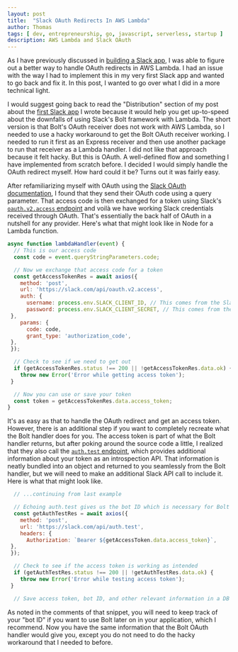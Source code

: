```yaml
---
layout: post
title:  "Slack OAuth Redirects In AWS Lambda"
author: Thomas
tags: [ dev, entrepreneurship, go, javascript, serverless, startup ]
description: AWS Lambda and Slack OAuth
---
```


As I have previously discussed in [building a Slack app](/blog/building-a-slack-app), I was able to figure out a better way to handle OAuth redirects in AWS Lambda. I had an issue with the way I had to implement this in my very first Slack app and wanted to go back and fix it. In this post, I wanted to go over what I did in a more technical light.

I would suggest going back to read the "Distribution" section of my post about the [first Slack app](https://thomasstep.com/blog/building-a-slack-app#distribution) I wrote because it would help you get up-to-speed about the downfalls of using Slack's Bolt framework with Lambda. The short version is that Bolt's OAuth receiver does not work with AWS Lambda, so I needed to use a hacky workaround to get the Bolt OAuth receiver working. I needed to run it first as an Express receiver and then use another package to run that receiver as a Lambda handler. I did not like that approach because it felt hacky. But this is OAuth. A well-defined flow and something I have implemented from scratch before. I decided I would simply handle the OAuth redirect myself. How hard could it be? Turns out it was fairly easy.

After refamiliarizing myself with OAuth using the [Slack OAuth documentation](https://api.slack.com/authentication/oauth-v2), I found that they send their OAuth code using a query parameter. That access code is then exchanged for a token using Slack's [`oauth.v2.access` endpoint](https://api.slack.com/methods/oauth.v2.access) and voilà we have working Slack credentials received through OAuth. That's essentially the back half of OAuth in a nutshell for any provider. Here's what that might look like in Node for a Lambda function.

```javascript
async function lambdaHandler(event) {
  // This is our access code
  const code = event.queryStringParameters.code;

  // Now we exchange that access code for a token
  const getAccessTokenRes = await axios({
    method: 'post',
    url: 'https://slack.com/api/oauth.v2.access',
    auth: {
      username: process.env.SLACK_CLIENT_ID, // This comes from the Slack console
      password: process.env.SLACK_CLIENT_SECRET, // This comes from the Slack console
 },
    params: {
      code: code,
      grant_type: 'authorization_code',
 },
 });

  // Check to see if we need to get out
  if (getAccessTokenRes.status !== 200 || !getAccessTokenRes.data.ok) {
    throw new Error('Error while getting access token');
 }

  // Now you can use or save your token
  const token = getAccessTokenRes.data.access_token;
}
```

It's as easy as that to handle the OAuth redirect and get an access token. However, there is an additional step if you want to completely recreate what the Bolt handler does for you. The access token is part of what the Bolt handler returns, but after poking around the source code a little, I realized that they also call the [`auth.test` endpoint](https://api.slack.com/methods/auth.test), which provides additional information about your token as an introspection API. That information is neatly bundled into an object and returned to you seamlessly from the Bolt handler, but we will need to make an additional Slack API call to include it. Here is what that might look like.

```javascript
  // ...continuing from last example

  // Echoing auth.test gives us the bot ID which is necessary for Bolt
  const getAuthTestRes = await axios({
    method: 'post',
    url: 'https://slack.com/api/auth.test',
    headers: {
      Authorization: `Bearer ${getAccessToken.data.access_token}`,
 },
 });

  // Check to see if the access token is working as intended
  if (getAuthTestRes.status !== 200 || !getAuthTestRes.data.ok) {
    throw new Error('Error while testing access token');
 }

  // Save access token, bot ID, and other relevant information in a DB for later use
```

As noted in the comments of that snippet, you will need to keep track of your "bot ID" if you want to use Bolt later on in your application, which I recommend. Now you have the same information that the Bolt OAuth handler would give you, except you do not need to do the hacky workaround that I needed to before.
